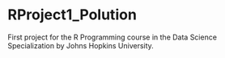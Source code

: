 # RProject1_Polution
First project for the R Programming course in the Data Science Specialization by Johns Hopkins University.

